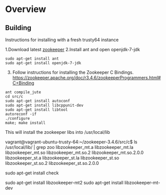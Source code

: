 # Overview

## Building

Instructions for installing with a fresh trusty64 instance

1.Download latest [zookeeper](https://zookeeper.apache.org/)
2.Install ant and open openjdk-7-jdk

```
sudo apt-get install ant
sudo apt-get install openjdk-7-jdk
```

3. Follow instructions for installing the Zookeeper C Bindings. https://zookeeper.apache.org/doc/r3.4.6/zookeeperProgrammers.html#C+Binding

```
ant compile_jute
cd src/c
sudo apt-get install autoconf
sudo apt-get install libcppunit-dev
sudo apt-get install libtool
autoreconf -if
./configure
make; make install
```

This will install the zookeeper libs into /usr/local/lib

vagrant@vagrant-ubuntu-trusty-64:~/zookeeper-3.4.6/src/c$ ls /usr/local/lib/ | grep zoo
libzookeeper_mt.a
libzookeeper_mt.la
libzookeeper_mt.so
libzookeeper_mt.so.2
libzookeeper_mt.so.2.0.0
libzookeeper_st.a
libzookeeper_st.la
libzookeeper_st.so
libzookeeper_st.so.2
libzookeeper_st.so.2.0.0

sudo apt-get install check

sudo apt-get install libzookeeper-mt2
sudo apt-get install libzookeeper-mt-dev

